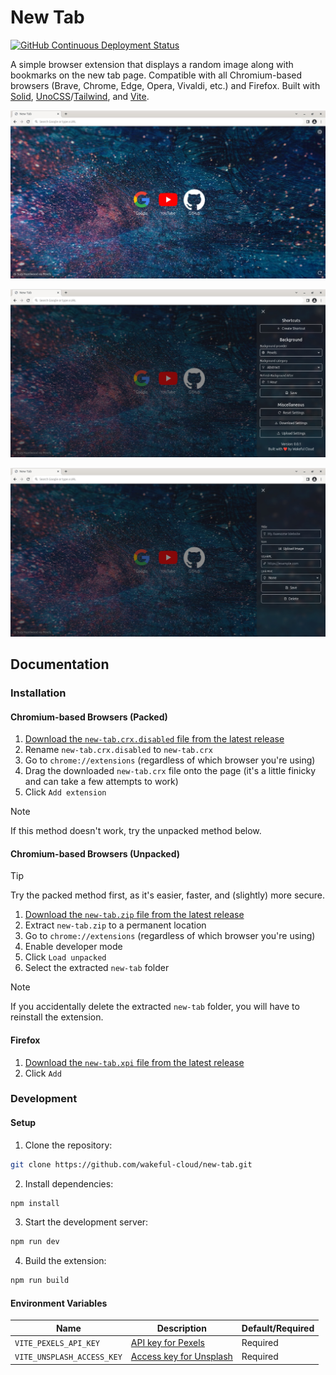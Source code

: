 # New Tab

[![GitHub Continuous Deployment Status](https://img.shields.io/github/actions/workflow/status/wakeful-cloud/new-tab/cd.yml?label=Deployment&style=flat-square)](https://github.com/wakeful-cloud/new-tab/actions/workflows/cd.yml)

A simple browser extension that displays a random image along with bookmarks on the new tab page. Compatible with all Chromium-based browsers (Brave, Chrome, Edge, Opera, Vivaldi, etc.) and Firefox. Built with [Solid](https://solidjs.com), [UnoCSS](https://unocss.dev)/[Tailwind](https://tailwindcss.com), and [Vite](https://vitejs.dev).

![Screenshot 1](screenshots/screenshot-1.jpg)

![Screenshot 2](screenshots/screenshot-2.jpg)

![Screenshot 3](screenshots/screenshot-3.jpg)

## Documentation

### Installation

#### Chromium-based Browsers (Packed)

1. [Download the `new-tab.crx.disabled` file from the latest release](https://github.com/wakeful-cloud/new-tab/releases/latest/download/new-tab.crx.disabled)
2. Rename `new-tab.crx.disabled` to `new-tab.crx`
3. Go to `chrome://extensions` (regardless of which browser you're using)
4. Drag the downloaded `new-tab.crx` file onto the page (it's a little finicky and can take a few attempts to work)
5. Click `Add extension`

> [!NOTE]  
> If this method doesn't work, try the unpacked method below.

#### Chromium-based Browsers (Unpacked)

> [!TIP]
> Try the packed method first, as it's easier, faster, and (slightly) more secure.

1. [Download the `new-tab.zip` file from the latest release](https://github.com/wakeful-cloud/new-tab/releases/latest/download/new-tab.zip)
2. Extract `new-tab.zip` to a permanent location
3. Go to `chrome://extensions` (regardless of which browser you're using)
4. Enable developer mode
5. Click `Load unpacked`
6. Select the extracted `new-tab` folder

> [!NOTE]  
> If you accidentally delete the extracted `new-tab` folder, you will have to reinstall the extension.

#### Firefox

1. [Download the `new-tab.xpi` file from the latest release](https://github.com/wakeful-cloud/new-tab/releases/latest/download/new-tab.xpi)
2. Click `Add`

### Development

#### Setup

1. Clone the repository:

```sh
git clone https://github.com/wakeful-cloud/new-tab.git
```

2. Install dependencies:

```sh
npm install
```

3. Start the development server:

```sh
npm run dev
```

4. Build the extension:

```sh
npm run build
```

#### Environment Variables

| Name                       | Description                                                        | Default/Required |
| -------------------------- | ------------------------------------------------------------------ | ---------------- |
| `VITE_PEXELS_API_KEY`      | [API key for Pexels](https://www.pexels.com/api/new/)              | Required         |
| `VITE_UNSPLASH_ACCESS_KEY` | [Access key for Unsplash](https://unsplash.com/oauth/applications) | Required         |
